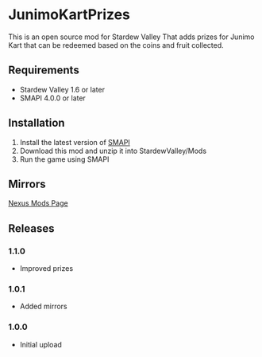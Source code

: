 # JunimoKartPrizes
This is an open source mod for Stardew Valley That adds prizes for Junimo Kart that can be redeemed based on the coins and fruit collected.

## Requirements
- Stardew Valley 1.6 or later
- SMAPI 4.0.0 or later

## Installation
1. Install the latest version of [SMAPI](https://www.nexusmods.com/stardewvalley/mods/2400)
2. Download this mod and unzip it into StardewValley/Mods
3. Run the game using SMAPI

## Mirrors
[Nexus Mods Page](https://www.nexusmods.com/stardewvalley/mods/25968/)

## Releases
### 1.1.0
- Improved prizes
### 1.0.1
- Added mirrors
### 1.0.0
- Initial upload
